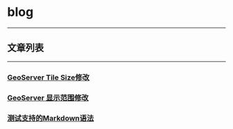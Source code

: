 ﻿# blog
----

## 文章列表
----  
### [GeoServer Tile Size修改](201812/20_01.md)
### [GeoServer 显示范围修改](201812/20_02.md)

### [测试支持的Markdown语法](201901/04_01.md)

